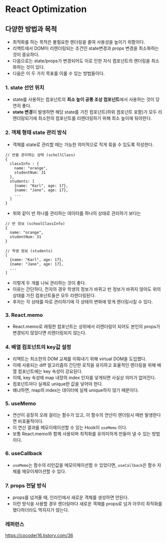 # React Optimization

## 다양한 방법과 목적

- 최적화를 하는 목적은 불필요한 렌더링을 줄여 사용성을 높이기 위함이다.
- 리액트에서 DOM이 리렌더링되는 조건인 state변경과 props 변경을 최소화하는 것이 중요하다.
- 다음으로는 state/props가 변경되어도 이로 인한 자식 컴포넌트의 렌더링을 최소화하는 것이 있다.
- 다음은 이 두 가지 목표를 이룰 수 있는 방법들이다.

### 1. state 선언 위치

- state를 사용하는 컴포넌트의 **최소 높이 공통 조상 컴포넌트**에서 사용하는 것이 당연히 좋다.
- **state 변경**이 발생하면 해당 state를 가진 컴포넌트(하위 컴포넌트 포함)가 모두 리렌더링되기에 최소한의 컴포넌트를 리렌더링하기 위해 최소 높이에 둬야한다.

### 2. 객체 형태 state 관리 방식

- 객체를 state로 관리할 때는 가능한 의미적으로 작게 묶을 수 있도록 작성한다.

```//json
// 반을 관리하는 상태 (schollClass)
{
  classInfo : {
    name: "orange",
    studentNum: 31
  },
  students: [
    {name: "Karl", age: 17},
    {name: "Jane", age: 17},
    ...
  ]
}
```

- 위와 같이 반 하나를 관리하는 데이터를 하나의 상태로 관리하기 보다는

```//json
// 반 정보 (schoolClassInfo)
{
  name: "orange",
  studentNum: 31
}

// 학생 정보 (students)
[
  {name: "Karl", age: 17},
  {name: "Jane", age: 17},
  ...
]
```

- 이렇게 두 개를 나눠 관리하는 것이 좋다.
- 이유는 간단하다, 전자의 경우 학생의 정보가 바뀌고 반 정보가 바뀌지 않아도 위의 상태를 가진 컴포넌트들은 모두 리렌더링된다.
- 후자는 각 상태를 따로 관리하기에 각 상태의 변화에 맞게 렌더링시킬 수 있다.

### 3. React.memo

- React.memo로 래핑한 컴포넌트는 상위에서 리렌더링이 되어도 본인의 props가 변경되지 않았다면 리렌더링되지 않는다.

### 4. 배열 컴포넌트의 key값 설정

- 리액트는 최소한의 DOM 교체를 이뤄내기 위해 virtual DOM을 도입했다.
- 이때 사용되는 diff 알고리즘의 간단한 로직을 유지하고 효율적인 렌더링을 위해 배열 컴포넌트에는 key 속성이 강요된다.
- 이때, key 속성에 map 내장의 index 인자를 넣게되면 사실상 의미가 없어진다.
- 컴포넌트마다 실제로 unique한 값을 넣어야 한다.
- 왜냐하면, map의 index는 데이터에 실제 unique하지 않기 때문이다.

### 5. useMemo

- 연산이 굉장히 오래 걸리는 함수가 있고, 이 함수의 연산이 렌더링시 매번 발생한다면 비효율적이다.
- 이 연산 결과를 메모이제이션할 수 있는 Hook이 `useMemo` 이다.
- 보통 React.memo와 함께 사용되며 최적화를 유의미하게 만들어 낼 수 있는 방법이다.

### 6. useCallback

- `useMemo`는 함수의 리턴값을 메모이제이션할 수 있었다면, `useCallback`은 함수 자체를 메모이제이션할 수 있다.

### 7. props 전달 방식

- props를 넘겨줄 때, 인라인에서 새로운 객체를 생성하면 안된다.
- 이런 방식을 사용할 경우 렌더링마다 새로운 객체를 props로 넘겨 아무리 최적화를 했다하더라도 먹히지가 않는다.

### 레퍼런스

https://cocoder16.tistory.com/36
